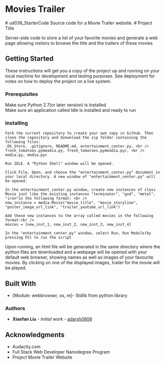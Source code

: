<h1>Movies Trailer</h1>
# ud036_StarterCode
Source code for a Movie Trailer website.
# Project Title

Server-side code to store a list of your favorite movies and
generate a web page allowing visitors to browse the title and the
trailers of these movies

## Getting Started

These instructions will get you a copy of the project up and running on your local machine for development and testing purposes. See deployment for notes on how to deploy the project on a live system.

### Prerequisites

Make sure Python 2.7(or later version) is installed<br />
Make sure an application called Idle is installed and ready to run

### Installing
```
Fork the current repository to create your own copy in Github. Then clone the repository and donwnload the zip folder containing the following files:
.DS_Store, .gitignore, README.md, entertainment_center.py, <br />
fresh_tomatoes.pymeadia.py, fresh_tomatoes.pymeadia.pyc, <br />
media.py, media.pyc
```
```
Run IDLE. A "Python Shell" window will be opened.

Click File, Open, and choose the "entertainment_center.py" document in your local directory. A new window of "entertainment_center.py" will be opened.
```
```
In the entertainment_center.py window, create new instances of class Movie just like the existing instances "terminator", "god", "metal", "iron"in the following format: <br />
new_instance = media.Movie("movie_title", "movie_storyline", "poster_image_url_link", "trailer_youtube_url_link")

Add these new instances to the array called movies in the following format:<br />
movies = [new_inst_1, new_inst_2, new_inst_3, new_inst_4]

In the "entertainment_center.py" window, select Run, Run Module(by pressing F5) to run the script
```
Upon running, an html file will be generated in the same directory where the python files are downloaded and a webpage will be opened with your default web browser, showing names as well as images of your favourite movies. By clicking on one of the displayed images, trailer for the movie will be played.

## Built With

* [Module: webbrowser, os, re]- Stdlib from python library

### Authors

* **Xiaofan Liu** - *Initial work* - [adarsh0806](https://github.com/adarsh0806)


## Acknowledgments

* Audacity.com
* Full Stack Web Developer Nanodegree Program
* Project Movie Trailer Website

